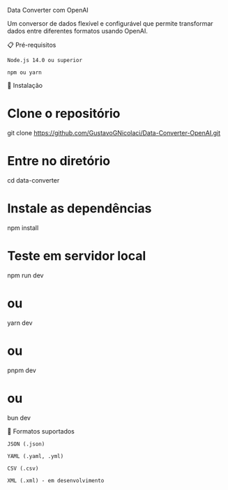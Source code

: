 Data Converter com OpenAI

Um conversor de dados flexível e configurável que permite transformar dados entre diferentes formatos usando OpenAI.

📋 Pré-requisitos

    Node.js 14.0 ou superior

    npm ou yarn

🚀 Instalação

# Clone o repositório
git clone https://github.com/GustavoGNicolaci/Data-Converter-OpenAI.git

# Entre no diretório
cd data-converter

# Instale as dependências
npm install

# Teste em servidor local
npm run dev
# ou
yarn dev
# ou
pnpm dev
# ou
bun dev


🎯 Formatos suportados

    JSON (.json)

    YAML (.yaml, .yml)

    CSV (.csv)

    XML (.xml) - em desenvolvimento

